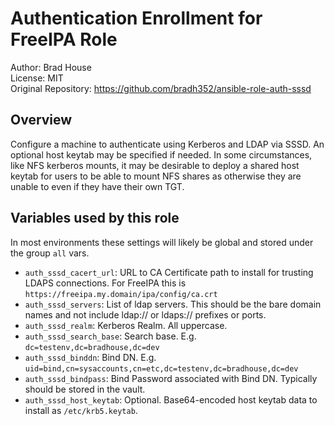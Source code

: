 # Authentication Enrollment for FreeIPA Role

Author: Brad House<br/>
License: MIT<br/>
Original Repository: https://github.com/bradh352/ansible-role-auth-sssd

## Overview

Configure a machine to authenticate using Kerberos and LDAP via SSSD.  An
optional host keytab may be specified if needed.  In some circumstances, like
NFS kerberos mounts, it may be desirable to deploy a shared host keytab for
users to be able to mount NFS shares as otherwise they are unable to even if
they have their own TGT.

## Variables used by this role

In most environments these settings will likely be global and stored under the
group `all` vars.

* `auth_sssd_cacert_url`: URL to CA Certificate path to install for trusting LDAPS
  connections.  For FreeIPA this is `https://freeipa.my.domain/ipa/config/ca.crt`
* `auth_sssd_servers`: List of ldap servers.  This should be the bare domain
  names and not include ldap:// or ldaps:// prefixes or ports.
* `auth_sssd_realm`: Kerberos Realm.  All uppercase.
* `auth_sssd_search_base`: Search base. E.g. `dc=testenv,dc=bradhouse,dc=dev`
* `auth_sssd_binddn`: Bind DN. E.g. `uid=bind,cn=sysaccounts,cn=etc,dc=testenv,dc=bradhouse,dc=dev`
* `auth_sssd_bindpass`: Bind Password associated with Bind DN.  Typically should
  be stored in the vault.
* `auth_sssd_host_keytab`: Optional. Base64-encoded host keytab data to install as
  `/etc/krb5.keytab`.


